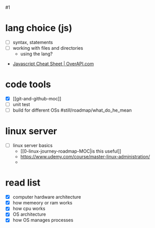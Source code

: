 #1
# lang choice (js)
- [ ] syntax, statements
- [ ] working with files and directories
	- using the lang?
- [Javascript Cheat Sheet | OverAPI.com](https://overapi.com/javascript)
# code tools
- [x] [[git-and-github-moc]]
- [ ] unit test
- [ ] build for different OSs #still/roadmap/what_do_he_mean
# linux server
- [ ] linux server basics
	- [[0-linux-journey-roadmap-MOC|is this useful]]
	- https://www.udemy.com/course/master-linux-administration/
	- 
# read list
- [x] computer hardware architecture
- [x] how memeory or ram works
- [x] how cpu works
- [x] OS architecture
- [x] how OS manages processes